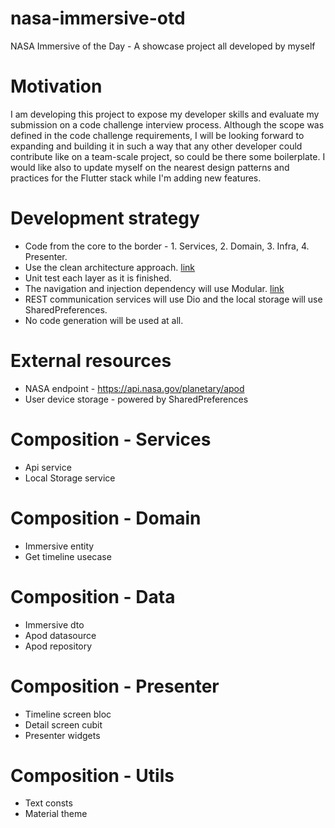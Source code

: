 # nasa-immersive-otd
NASA Immersive of the Day - A showcase project all developed by myself

# Motivation
I am developing this project to expose my developer skills and evaluate my submission on a code challenge interview process. Although the scope was defined in the code challenge requirements, I will be looking forward to expanding and building it in such a way that any other developer could contribute like on a team-scale project, so could be there some boilerplate. I would like also to update myself on the nearest design patterns and practices for the Flutter stack while I'm adding new features.

# Development strategy
- Code from the core to the border - 1. Services, 2. Domain, 3. Infra, 4. Presenter.
- Use the clean architecture approach. [link](https://github.com/Flutterando/Clean-Dart)
- Unit test each layer as it is finished.
- The navigation and injection dependency will use Modular. [link](https://pub.dev/packages/flutter_modular)
- REST communication services will use Dio and the local storage will use SharedPreferences.
- No code generation will be used at all.

# External resources
- NASA endpoint - https://api.nasa.gov/planetary/apod
- User device storage - powered by SharedPreferences

# Composition - Services
- Api service
- Local Storage service

# Composition - Domain
- Immersive entity
- Get timeline usecase

# Composition - Data
- Immersive dto
- Apod datasource
- Apod repository

# Composition - Presenter
- Timeline screen bloc
- Detail screen cubit
- Presenter widgets

# Composition - Utils
- Text consts
- Material theme
